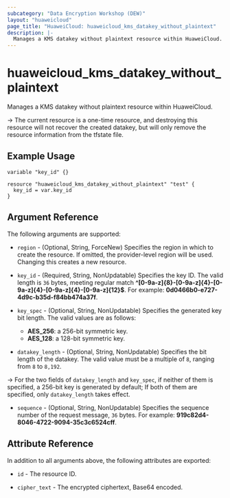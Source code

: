 ```yaml
---
subcategory: "Data Encryption Workshop (DEW)"
layout: "huaweicloud"
page_title: "HuaweiCloud: huaweicloud_kms_datakey_without_plaintext"
description: |-
  Manages a KMS datakey without plaintext resource within HuaweiCloud.
---
```


# huaweicloud_kms_datakey_without_plaintext

Manages a KMS datakey without plaintext resource within HuaweiCloud.

-> The current resource is a one-time resource, and destroying this resource will not recover the created datakey,
but will only remove the resource information from the tfstate file.

## Example Usage

```hcl
variable "key_id" {}

resource "huaweicloud_kms_datakey_without_plaintext" "test" {
  key_id = var.key_id
}
```

## Argument Reference

The following arguments are supported:

* `region` - (Optional, String, ForceNew) Specifies the region in which to create the resource.
  If omitted, the provider-level region will be used.
  Changing this creates a new resource.

* `key_id` - (Required, String, NonUpdatable) Specifies the key ID.
  The valid length is `36` bytes, meeting regular match **^[0-9a-z]{8}-[0-9a-z]{4}-[0-9a-z]{4}-[0-9a-z]{4}-[0-9a-z]{12}$**.
  For example: **0d0466b0-e727-4d9c-b35d-f84bb474a37f**.

* `key_spec` - (Optional, String, NonUpdatable) Specifies the generated key bit length.
  The valid values are as follows:  
  + **AES_256**: a 256-bit symmetric key.
  + **AES_128**: a 128-bit symmetric key.
  
* `datakey_length` - (Optional, String, NonUpdatable) Specifies the bit length of the datakey.
  The valid value must be a multiple of `8`, ranging from `8` to `8,192`.
  
-> For the two fields of `datakey_length` and `key_spec`, if neither of them is specified,
  a 256-bit key is generated by default; If both of them are specified, only `datakey_length` takes effect.

* `sequence` - (Optional, String, NonUpdatable) Specifies the sequence number of the request message, `36` bytes.
  For example: **919c82d4-8046-4722-9094-35c3c6524cff**.

## Attribute Reference

In addition to all arguments above, the following attributes are exported:

* `id` - The resource ID.

* `cipher_text` - The encrypted ciphertext, Base64 encoded.
